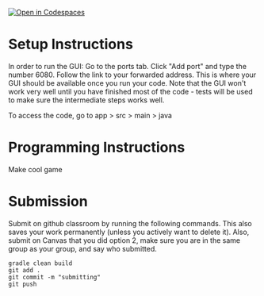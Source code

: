 [![Open in Codespaces](https://classroom.github.com/assets/launch-codespace-2972f46106e565e64193e422d61a12cf1da4916b45550586e14ef0a7c637dd04.svg)](https://classroom.github.com/open-in-codespaces?assignment_repo_id=19531710)
# Setup Instructions
In order to run the GUI:
Go to the ports tab. Click "Add port" and type the number 6080.
Follow the link to your forwarded address. This is where your GUI should be available once you run your code. Note that the GUI won't work very well until you have finished most of the code - tests will be used to make sure the intermediate steps works well. 

To access the code, go to app > src > main > java


# Programming Instructions

Make cool game

# Submission
Submit on github classroom by running the following commands. This also saves your work permanently (unless you actively want to delete it). 
Also, submit on Canvas that you did option 2, make sure you are in the same group as your group, and say who submitted.

```
gradle clean build
git add . 
git commit -m "submitting"
git push
```
